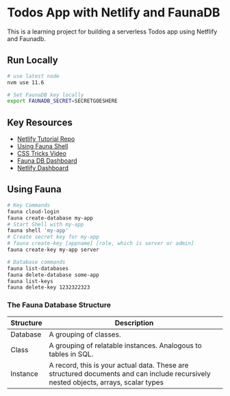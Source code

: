 # Todos App with Netlify and FaunaDB

This is a learning project for building a serverless Todos app using Netflify and Faunadb.

## Run Locally
```sh
# use latest node
nvm use 11.6

# Set FaunaDB key locally
export FAUNADB_SECRET=SECRETGOESHERE
```

## Key Resources

* [Netlify Tutorial Repo](https://github.com/netlify/netlify-faunadb-example)
* [Using Fauna Shell](https://github.com/fauna/fauna-shell)
* [CSS Tricks Video](https://css-tricks.com/video-screencasts/165-building-your-backend-with-serverless-functions/#respond)
* [Fauna DB Dashboard](https://dashboard.fauna.com/db)
* [Netlify Dashboard](https://app.netlify.com/)

## Using Fauna
``` sh
# Key Commands
fauna cloud-login
fauna create-database my-app
# Start Shell with my-app
fauna shell 'my-app'
# Create secret key for my-app
# fauna create-key [appname] [role, which is server or admin]
fauna create-key my-app server

# Database commands
fauna list-databases
fauna delete-database some-app
fauna list-keys
fauna delete-key 1232322323
```

### The Fauna Database Structure

Structure | Description
--- | ---
Database | A grouping of classes.
Class | A grouping of relatable instances. Analogous to tables in SQL.
Instance | A record, this is your actual data. These are structured documents and can include recursively nested objects, arrays, scalar types


